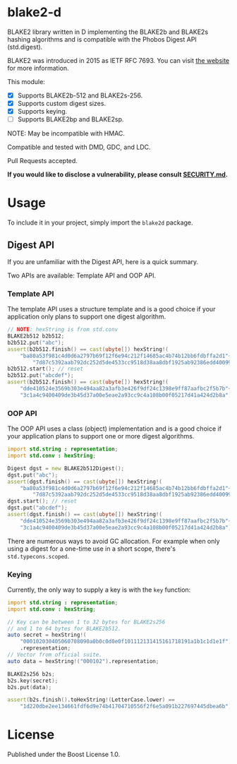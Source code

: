 # blake2-d

BLAKE2 library written in D implementing the BLAKE2b and BLAKE2s hashing
algorithms and is compatible with the Phobos Digest API (std.digest).

BLAKE2 was introduced in 2015 as IETF RFC 7693. You can visit
[the website](https://www.blake2.net/) for more information.

This module:

- [x] Supports BLAKE2b-512 and BLAKE2s-256.
- [x] Supports custom digest sizes.
- [x] Supports keying.
- [ ] Supports BLAKE2bp and BLAKE2sp.

NOTE: May be incompatible with HMAC.

Compatible and tested with DMD, GDC, and LDC.

Pull Requests accepted.

**If you would like to disclose a vulnerability, please consult [SECURITY.md](../master/.github/SECURITY.md).**

# Usage

To include it in your project, simply import the `blake2d` package.

## Digest API

If you are unfamiliar with the Digest API, here is a quick summary.

Two APIs are available: Template API and OOP API.

### Template API

The template API uses a structure template and is a good choice if your
application only plans to support one digest algorithm.

```d
// NOTE: hexString is from std.conv
BLAKE2b512 b2b512;
b2b512.put("abc");
assert(b2b512.finish() == cast(ubyte[]) hexString!(
	"ba80a53f981c4d0d6a2797b69f12f6e94c212f14685ac4b74b12bb6fdbffa2d1"~
        "7d87c5392aab792dc252d5de4533cc9518d38aa8dbf1925ab92386edd4009923"));
b2b512.start(); // reset
b2b512.put("abcdef");
assert(b2b512.finish() == cast(ubyte[]) hexString!(
	"dde410524e3569b303e494aa82a3afb3e426f9df24c1398e9ff87aafbc2f5b7b"~
	"3c1a4c9400409de3b45d37a00e5eae2a93cc9c4a108b00f05217d41a424d2b8a"));
```

### OOP API

The OOP API uses a class (object) implementation and is a good choice if
your application plans to support one or more digest algorithms.

```d
import std.string : representation;
import std.conv : hexString;

Digest dgst = new BLAKE2b512Digest();
dgst.put("abc");
assert(dgst.finish() == cast(ubyte[]) hexString!(
	"ba80a53f981c4d0d6a2797b69f12f6e94c212f14685ac4b74b12bb6fdbffa2d1"~
        "7d87c5392aab792dc252d5de4533cc9518d38aa8dbf1925ab92386edd4009923"));
dgst.start(); // reset
dgst.put("abcdef");
assert(dgst.finish() == cast(ubyte[]) hexString!(
	"dde410524e3569b303e494aa82a3afb3e426f9df24c1398e9ff87aafbc2f5b7b"~
	"3c1a4c9400409de3b45d37a00e5eae2a93cc9c4a108b00f05217d41a424d2b8a"));
```

There are numerous ways to avoid GC allocation. For example when only using a
digest for a one-time use in a short scope, there's `std.typecons.scoped`.

### Keying

Currently, the only way to supply a key is with the `key` function:

```d
import std.string : representation;
import std.conv : hexString;

// Key can be between 1 to 32 bytes for BLAKE2s256
// and 1 to 64 bytes for BLAKE2b512.
auto secret = hexString!(
    "000102030405060708090a0b0c0d0e0f101112131415161718191a1b1c1d1e1f")
    .representation;
// Vector from official suite.
auto data = hexString!("000102").representation;

BLAKE2s256 b2s;
b2s.key(secret);
b2s.put(data);

assert(b2s.finish().toHexString!(LetterCase.lower) ==
    "1d220dbe2ee134661fdf6d9e74b41704710556f2f6e5a091b227697445dbea6b");
```

# License

Published under the Boost License 1.0.
